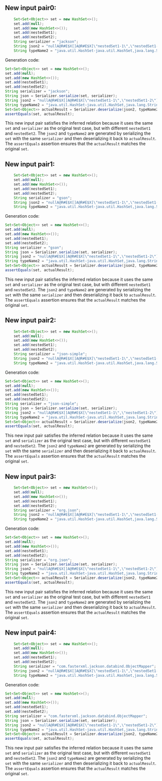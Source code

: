 ## New input pair0:
```java
    Set<Set<Object>> set = new HashSet<>();
    set.add(null);
    set.add(new HashSet<>());
    set.add(nestedSet1);
    set.add(nestedSet2);
    String serializer = "jackson";
    String json2 = "nullA@R#E$X[]A@R#E$X[\"nestedSet1-1\",\"nestedSet1-2\"]A@R#E$X[\"nestedSet2-1\",\"nestedSet2-2\"]";
    String typeName2 = "java.util.HashSet-java.util.HashSet,java.lang.String,java.lang.String";
```
Generation code:
```java
Set<Set<Object>> set = new HashSet<>();
set.add(null);
set.add(new HashSet<>());
set.add(nestedSet1);
set.add(nestedSet2);
String serializer = "jackson";
String json = Serializer.serialize(set, serializer);
String json2 = "nullA@R#E$X[]A@R#E$X[\"nestedSet1-1\",\"nestedSet1-2\"]A@R#E$X[\"nestedSet2-1\",\"nestedSet2-2\"]";
String typeName2 = "java.util.HashSet-java.util.HashSet,java.lang.String,java.lang.String";
Set<Set<Object>> actualResult = Serializer.deserialize(json2, typeName2);
assertEquals(set, actualResult);
```
This new input pair satisfies the inferred relation because it uses the same `set` and `serializer` as the original test case, but with different `nestedSet1` and `nestedSet2`. The `json2` and `typeName2` are generated by serializing the `set` with the same `serializer` and then deserializing it back to `actualResult`. The `assertEquals` assertion ensures that the `actualResult` matches the original `set`.

## New input pair1:
```java
    Set<Set<Object>> set = new HashSet<>();
    set.add(null);
    set.add(new HashSet<>());
    set.add(nestedSet1);
    set.add(nestedSet2);
    String serializer = "gson";
    String json2 = "nullA@R#E$X[]A@R#E$X[\"nestedSet1-1\",\"nestedSet1-2\"]A@R#E$X[\"nestedSet2-1\",\"nestedSet2-2\"]";
    String typeName2 = "java.util.HashSet-java.util.HashSet,java.lang.String,java.lang.String";
```
Generation code:
```java
Set<Set<Object>> set = new HashSet<>();
set.add(null);
set.add(new HashSet<>());
set.add(nestedSet1);
set.add(nestedSet2);
String serializer = "gson";
String json = Serializer.serialize(set, serializer);
String json2 = "nullA@R#E$X[]A@R#E$X[\"nestedSet1-1\",\"nestedSet1-2\"]A@R#E$X[\"nestedSet2-1\",\"nestedSet2-2\"]";
String typeName2 = "java.util.HashSet-java.util.HashSet,java.lang.String,java.lang.String";
Set<Set<Object>> actualResult = Serializer.deserialize(json2, typeName2);
assertEquals(set, actualResult);
```
This new input pair satisfies the inferred relation because it uses the same `set` and `serializer` as the original test case, but with different `nestedSet1` and `nestedSet2`. The `json2` and `typeName2` are generated by serializing the `set` with the same `serializer` and then deserializing it back to `actualResult`. The `assertEquals` assertion ensures that the `actualResult` matches the original `set`.

## New input pair2:
```java
    Set<Set<Object>> set = new HashSet<>();
    set.add(null);
    set.add(new HashSet<>());
    set.add(nestedSet1);
    set.add(nestedSet2);
    String serializer = "json-simple";
    String json2 = "nullA@R#E$X[]A@R#E$X[\"nestedSet1-1\",\"nestedSet1-2\"]A@R#E$X[\"nestedSet2-1\",\"nestedSet2-2\"]";
    String typeName2 = "java.util.HashSet-java.util.HashSet,java.lang.String,java.lang.String";
```
Generation code:
```java
Set<Set<Object>> set = new HashSet<>();
set.add(null);
set.add(new HashSet<>());
set.add(nestedSet1);
set.add(nestedSet2);
String serializer = "json-simple";
String json = Serializer.serialize(set, serializer);
String json2 = "nullA@R#E$X[]A@R#E$X[\"nestedSet1-1\",\"nestedSet1-2\"]A@R#E$X[\"nestedSet2-1\",\"nestedSet2-2\"]";
String typeName2 = "java.util.HashSet-java.util.HashSet,java.lang.String,java.lang.String";
Set<Set<Object>> actualResult = Serializer.deserialize(json2, typeName2);
assertEquals(set, actualResult);
```
This new input pair satisfies the inferred relation because it uses the same `set` and `serializer` as the original test case, but with different `nestedSet1` and `nestedSet2`. The `json2` and `typeName2` are generated by serializing the `set` with the same `serializer` and then deserializing it back to `actualResult`. The `assertEquals` assertion ensures that the `actualResult` matches the original `set`.

## New input pair3:
```java
    Set<Set<Object>> set = new HashSet<>();
    set.add(null);
    set.add(new HashSet<>());
    set.add(nestedSet1);
    set.add(nestedSet2);
    String serializer = "org.json";
    String json2 = "nullA@R#E$X[]A@R#E$X[\"nestedSet1-1\",\"nestedSet1-2\"]A@R#E$X[\"nestedSet2-1\",\"nestedSet2-2\"]";
    String typeName2 = "java.util.HashSet-java.util.HashSet,java.lang.String,java.lang.String";
```
Generation code:
```java
Set<Set<Object>> set = new HashSet<>();
set.add(null);
set.add(new HashSet<>());
set.add(nestedSet1);
set.add(nestedSet2);
String serializer = "org.json";
String json = Serializer.serialize(set, serializer);
String json2 = "nullA@R#E$X[]A@R#E$X[\"nestedSet1-1\",\"nestedSet1-2\"]A@R#E$X[\"nestedSet2-1\",\"nestedSet2-2\"]";
String typeName2 = "java.util.HashSet-java.util.HashSet,java.lang.String,java.lang.String";
Set<Set<Object>> actualResult = Serializer.deserialize(json2, typeName2);
assertEquals(set, actualResult);
```
This new input pair satisfies the inferred relation because it uses the same `set` and `serializer` as the original test case, but with different `nestedSet1` and `nestedSet2`. The `json2` and `typeName2` are generated by serializing the `set` with the same `serializer` and then deserializing it back to `actualResult`. The `assertEquals` assertion ensures that the `actualResult` matches the original `set`.

## New input pair4:
```java
    Set<Set<Object>> set = new HashSet<>();
    set.add(null);
    set.add(new HashSet<>());
    set.add(nestedSet1);
    set.add(nestedSet2);
    String serializer = "com.fasterxml.jackson.databind.ObjectMapper";
    String json2 = "nullA@R#E$X[]A@R#E$X[\"nestedSet1-1\",\"nestedSet1-2\"]A@R#E$X[\"nestedSet2-1\",\"nestedSet2-2\"]";
    String typeName2 = "java.util.HashSet-java.util.HashSet,java.lang.String,java.lang.String";
```
Generation code:
```java
Set<Set<Object>> set = new HashSet<>();
set.add(null);
set.add(new HashSet<>());
set.add(nestedSet1);
set.add(nestedSet2);
String serializer = "com.fasterxml.jackson.databind.ObjectMapper";
String json = Serializer.serialize(set, serializer);
String json2 = "nullA@R#E$X[]A@R#E$X[\"nestedSet1-1\",\"nestedSet1-2\"]A@R#E$X[\"nestedSet2-1\",\"nestedSet2-2\"]";
String typeName2 = "java.util.HashSet-java.util.HashSet,java.lang.String,java.lang.String";
Set<Set<Object>> actualResult = Serializer.deserialize(json2, typeName2);
assertEquals(set, actualResult);
```
This new input pair satisfies the inferred relation because it uses the same `set` and `serializer` as the original test case, but with different `nestedSet1` and `nestedSet2`. The `json2` and `typeName2` are generated by serializing the `set` with the same `serializer` and then deserializing it back to `actualResult`. The `assertEquals` assertion ensures that the `actualResult` matches the original `set`.
